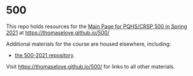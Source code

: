 # 500

This repo holds resources for the [Main Page for PQHS/CRSP 500 in Spring 2021](https://thomaselove.github.io/500/) at https://thomaselove.github.io/500/

Additional materials for the course are housed elsewhere, including:

- [the 500-2021 repository](https://github.com/THOMASELOVE/500-2021).

Visit https://thomaselove.github.io/500/ for links to all other materials.

